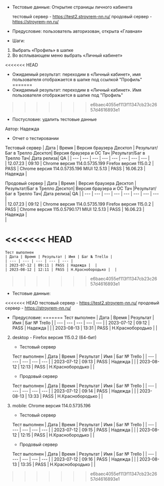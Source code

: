 * Тестовые данные: Открытие страницы личного кабинета 

	тестовый сервер - https://test2.stroyrem-nn.ru/   продовый сервер - https://stroyrem-nn.ru/

* Предусловие: пользователь авторизован, открыта «Главная»

* Шаги:
1.	Выбрать «Профиль» в шапке
2.	Во всплывающем меню выбрать «Личный кабинет»

<<<<<<< HEAD
* Ожидаемый результат: переходим в «Личный кабинет», имя пользователя отображается в шапке под ссылкой "Профиль"
=======
* Ожидаемый результат: переходим в «Личный кабинет». Имя пользователя отображается в шапке под "Профиль"
>>>>>>> e6baec4055ef113f11347cb23c2657d4616893e1

* Постусловие: удалить тестовые данные

Автор: Надежда

* Отчет о тестировании
  
Тестовый сервер
| Дата | Время | Версия браузера Десктоп | Результат/Баг в Трелло Десктоп|  Версия браузера и ОС Тач |Результат/Баг в Трелло Тач| Дата релиза| QA  |
| --- | --- | --- | --- |  --- | --- | --- | --- |   
| 12.07.23 | 09:10 | Chrome версия 114.0.5735.199 Firefox версия 115.0.2 | PASS | Chrome версия 114.0.5735.196 MIUI 12.5.13 | PASS | 16.06.23 | Надежда |  

Продовый сервер
| Дата | Время | Версия браузера Десктоп | Результат/Баг в Трелло Десктоп|  Версия браузера и ОС Тач |Результат/Баг в Трелло Тач| Дата релиза| QA |
| --- | --- | --- | --- |  --- | --- | --- | --- |   
| 12.07.23 | 09:12 | Chrome версия 114.0.5735.199 Firefox версия 115.0.2 | PASS | Chrome версия 115.0.5790.171 MIUI 12.5.13 | PASS | 16.06.23 | Надежда |  
|

<<<<<<< HEAD
=======
	Тест выполнен
	| Дата | Время | Результат | Имя | Баг № Trello |
	| --- | --- | --- | --- | --- |
	| 2023-07-12 | 09:11 | PASS | Надежда |  |
    | 2023-08-12 | 12:11 | PASS | Н.Краснобородько |  |	
>>>>>>> e6baec4055ef113f11347cb23c2657d4616893e1

* Тестовые данные: 

<<<<<<< HEAD
	тестовый сервер - https://test2.stroyrem-nn.ru/   продовый сервер - https://stroyrem-nn.ru/

* Предусловие:
=======
	Тест выполнен
	| Дата | Время | Результат | Имя | Баг № Trello |
	| --- | --- | --- | --- | --- |
	| 2023-07-12 | 09:12 | PASS | Надежда |  |
    | 2023-08-13 | 13:31 | PASS | Н.Краснобородько |  |	

2) desktop - Firefox версия 115.0.2 (64-бит)

	* Тестовый сервер 

	Тест выполнен
	| Дата | Время | Результат | Имя | Баг № Trello |
	| --- | --- | --- | --- | --- |
	| 2023-07-12 | 09:13 | PASS | Надежда |  |
    | 2023-08-12 | 12:13 | PASS | Н.Краснобородько |  |	

	* Продовый сервер 

	Тест выполнен
	| Дата | Время | Результат | Имя | Баг № Trello |
	| --- | --- | --- | --- | --- |
	| 2023-07-12 | 09:14 | PASS | Надежда |  |
	| 2023-08-13 | 13:33 | PASS | Н.Краснобородько |  | 


3) mobile: Chrome версия 114.0.5735.196

	* Тестовый сервер 

	Тест выполнен
	| Дата | Время | Результат | Имя | Баг № Trello |
	| --- | --- | --- | --- | --- |
	| 2023-07-12 | 09:15 | PASS | Надежда |  |
	| 2023-08-12 | 12:15 | PASS | Н.Краснобородько |  |

	* Продовый сервер 

	Тест выполнен
	| Дата | Время | Результат | Имя | Баг № Trello |
	| --- | --- | --- | --- | --- |
	| 2023-07-12 | 09:16 | PASS | Надежда |  |
	| 2023-08-13 | 13:35 | PASS | Н.Краснобородько |  |
	
	
	

	


	
	
	

>>>>>>> e6baec4055ef113f11347cb23c2657d4616893e1

